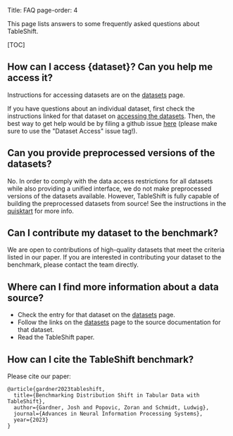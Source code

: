 Title: FAQ
page-order: 4

This page lists answers to some frequently asked questions about TableShift.

[TOC]

## How can I access {dataset}? Can you help me access it?

Instructions for accessing datasets are on the [datasets]({static}/datasets.html) page.

If you have questions about an individual dataset, first check the instructions linked for that dataset on [accessing the datasets]({static}/datasets.html#accessing-the-datasets). Then, the best way to get help would be by filing a github issue [here](https://github.com/mlfoundations/tableshift/issues) (please make sure to use the "Dataset Access" issue tag!).

## Can you provide preprocessed versions of the datasets?

No. In order to comply with the data access restrictions for all datasets while also providing a unified interface, we do not make preprocessed versions of the datasets available. However, TableShift is fully capable of building the preprocessed datasets from source! See the instructions in the [quisktart]({static}/quickstart.html) for more info.

## Can I contribute my dataset to the benchmark?

We are open to contributions of high-quality datasets that meet the criteria listed in our paper. If you are interested in contributing your dataset to the benchmark, please contact the team directly.

## Where can I find more information about a data source?

* Check the entry for that dataset on the [datasets]({static}/datasets.html) page.
* Follow the links on the [datasets]({static}/datasets.html) page to the source documentation for that dataset.
* Read the TableShift paper.

## How can I cite the TableShift benchmark?

Please cite our paper:

```
@article{gardner2023tableshift,
  title={Benchmarking Distribution Shift in Tabular Data with TableShift},
  author={Gardner, Josh and Popovic, Zoran and Schmidt, Ludwig},
  journal={Advances in Neural Information Processing Systems},
  year={2023}
}
```